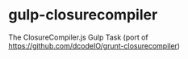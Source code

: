 gulp-closurecompiler
====================

The ClosureCompiler.js Gulp Task (port of https://github.com/dcodeIO/grunt-closurecompiler)
